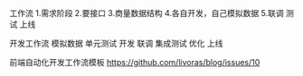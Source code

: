 工作流
1.需求阶段
2.要接口
3.商量数据结构
4.各自开发，自己模拟数据
5.联调 测试 上线

开发工作流
模拟数据
单元测试
开发
联调
集成测试
优化
上线


前端自动化开发工作流模板
https://github.com/livoras/blog/issues/10